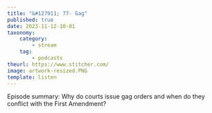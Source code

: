 ```yaml
---
title: "&#127911; 77- Gag"
published: true
date: 2023-11-12-10-01
taxonomy:
    category:
        - stream
    tag:
        - podcasts
theurl: https://www.stitcher.com/
image: artwork-resized.PNG
template: listen
---
```


Episode summary: Why do courts issue gag orders and when do they conflict with the First Amendment?
